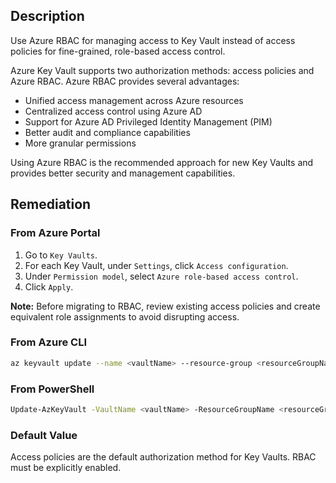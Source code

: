 ## Description

Use Azure RBAC for managing access to Key Vault instead of access policies for fine-grained, role-based access control.

Azure Key Vault supports two authorization methods: access policies and Azure RBAC. Azure RBAC provides several advantages:
- Unified access management across Azure resources
- Centralized access control using Azure AD
- Support for Azure AD Privileged Identity Management (PIM)
- Better audit and compliance capabilities
- More granular permissions

Using Azure RBAC is the recommended approach for new Key Vaults and provides better security and management capabilities.

## Remediation

### From Azure Portal

1. Go to `Key Vaults`.
2. For each Key Vault, under `Settings`, click `Access configuration`.
3. Under `Permission model`, select `Azure role-based access control`.
4. Click `Apply`.

**Note:** Before migrating to RBAC, review existing access policies and create equivalent role assignments to avoid disrupting access.

### From Azure CLI

```bash
az keyvault update --name <vaultName> --resource-group <resourceGroupName> --enable-rbac-authorization true
```

### From PowerShell

```bash
Update-AzKeyVault -VaultName <vaultName> -ResourceGroupName <resourceGroupName> -EnableRbacAuthorization $true
```

### Default Value

Access policies are the default authorization method for Key Vaults. RBAC must be explicitly enabled.

